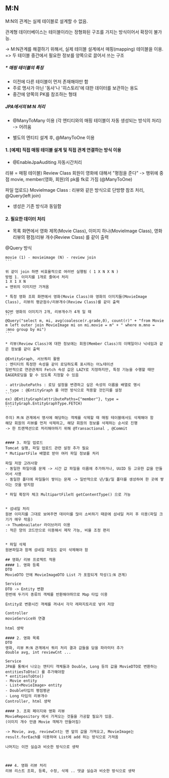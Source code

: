 ## M:N 
M:N의 관계는 실제 테이블로 설계할 수 없음.

관계형 데이터베이스는 테이블이라는 정형화된 구조를 가지는 방식이어서 확장이 불가능.

-> M:N관계를 해결하기 위해서, 실제 테이블 설계에서 매핑(mapping) 테이블을 이용.
=> 두 테이블 중간에서 필요한 정보를 양쪽으로 끌어서 쓰는 구조

##### * 매핑 테이블의 특징
- 이전에 다른 테이블이 먼저 존재해야만 함
- 주로 명사가 아닌 '동사'나 '히스토리'에 대한 데이터를 보관하는 용도
- 중간에 양쪽의 PK를 참조하는 형태

##### JPA에서의 M:N 처리
* @ManyToMany 이용 (각 엔티티와의 매핑 테이블이 자동 생성되는 방식의 처리)
-> 어려움

* 별도의 엔티티 설계 후, @ManyToOne 이용



#### 1. [예제] 직접 매핑 테이블 설계 및 직접 관계 연결하는 방식 이용
* @EnableJpaAuditing 자동시간처리

리뷰 = 매핑 테이블)
Review Class 
회원이 영화에 대해서 "평점을 준다" -> 행위에 중점
movie, member(영화, 회원)의 pk를 fk로 가짐 (@ManyToOne)

파일 업로드)
MovieImage Class
: 리뷰와 같은 방식으로 단방향 참조 처리, @Query(left join)

* 생성은 기존 방식과 동일함

#### 2. 필요한 데이터 처리
* 목록 화면에서 영화 제목(Movie Class), 이미지 하나(MovieImage Class), 영화 리뷰의 평점/리뷰 개수(Review Class) 를 같이 출력

@Query 방식 
````
movie (1) - movieimage (N) - review join
```

위 같이 join 하면 비효율적으로 여러번 실행됨 ( 1 X N X N )
방법 1. 이미지를 1개로 줄여서 처리
1 X 1 X N 
= 맨위의 이미지만 가져옴

* 특정 영화 조회 화면에서 영화(Movie Class)와 영화의 이미지들(MovieImage Class), 리뷰의 평균점수/리뷰개수(Review Class)를 같이 출력

92번 영화의 이미지가 2개, 리뷰개수가 4개 일 때
```
@Query("select m, mi, avg(coalesce(r.grade,0), count(r)" + "from Movie m left outer join MovieImage mi on mi.movie = m" + " where m.mno = :mno group by mi")
```

* 리뷰(Review Class)에 대한 정보에는 회원(Member Class)의 이메일이나 닉네임과 같은 정보를 같이 출력
 
@EntityGraph, 서브쿼리 활용
: 엔티티의 특정한 속성을 같이 로딩하도록 표시하는 어노테이션
일반적으로 연관관계의 Fetch 속성 값은 LAZY로 지정하지만, 특정 기능을 수행할 때만 EAGER로딩을 할 수 있도록 지정할 수 있음 

- attributePaths : 로딩 설정을 변경하고 싶은 속성의 이름을 배열로 명시
- type : @EntityGraph 를 어떤 방식으로 적용할 것인지를 설정
```
ex) @EntityGraph(attributePaths={"member"}, type = EntityGraph.EntityGraphType.FETCH)
```

주의) M:N 관계에서 명사에 해당하는 객체를 삭제할 때 매핑 테이블에서도 삭제해야 함
해당 회원의 리뷰를 먼저 삭제하고, 해당 회원의 정보를 삭제하는 순서로 진행
-> 한 트랜잭션으로 처리해야하기 위해 @Transactional , @Commit 


#### 3. 파일 업로드
Tomcat 실행, 파일 업로드 관련 설정 추가 필요
* MutipartFile 배열로 받아 여러 파일 정보를 처리

파일 저장 고려사항
- 동일한 파일이름 문제 -> 시간 값 파일을 이름에 추가하거나, UUID 등 고유한 값을 만들어서 사용
- 동일한 폴더에 파일들이 쌓이는 문제 -> 일반적으로 년/월/일 폴더를 생성하여 한 곳에 쌓이는 것을 방지함

* 파일 확장자 체크 MultipartFile의 getContentType() 으로 가능


* 섬네일 처리
원본 이미지를 그대로 보여주면 데이터를 많이 소비하기 때문에 섬네일 처리 후 이용(파일 크기가 매우 작음)
-> Thumbnailator 라이브러리 이용
: 적은 양의 코드만으로 이용해서 제작 가능, 비율 조정 편리


* 파일 삭제
원본파일과 함께 섬네일 파일도 같이 삭제해야 함

## 영화/ 리뷰 프로젝트 적용
#### 1. 영화 등록
DTO
MovieDTO 안에 MovieImageDTO List 가 포함되게 작성(1:N 관계)

Service
DTO -> Entity 변환
한번에 두가지 종류의 객체를 반환해야하므로 Map 타입 이용

Entity로 변환시킨 객체를 꺼내서 각각 레파지토리로 넣어 저장

Controller
movieService와 연결

html 생략

#### 2. 영화 목록
DTO
영화, 리뷰 M:N 관계에서 쿼리 처리 결과 값들을 담을 파라미터 추가
double avg, int reviewCnt ...

Service
JPA를 통해서 나오는 엔티티 객체들과 Double, Long 등의 값을 MovieDTO로 변환하는 entitiesToDto() 를 추가해야함
* entitiesToDto()
- Movie entity
- List<MovieImage> entity
- Double타입의 평점평균
- Long 타입의 리뷰개수
Controller, html 생략

#### 3. 조회 페이지와 영화 리뷰
MovieRepository 에서 가져오는 것들을 가공할 필요가 있음.
(이미지 개수 만큼 Movie 객체가 만들어짐)

-> Movie, avg, reviewCnt는 맨 앞의 값을 가져오고, MovieImage는 result.forEach를 이용하여 List에 add 하는 방식으로 가져옴

나머지는 이전 실습과 비슷한 방식으로 생략



### 4. 영화 리뷰 처리
리뷰 리스트 조회, 등록, 수정, 삭제 .. 댓글 실습과 비슷한 방식으로 생략 
